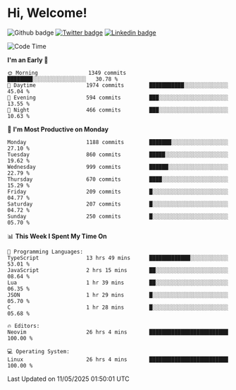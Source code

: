   # Hi, Welcome!
  ![Github badge](https://img.shields.io/github/followers/kraken-afk.svg?style=social&label=Follow&maxAge=2592000)
  [![Twitter badge](https://img.shields.io/badge/-Twitter-00acee?style=flat-square&logo=Twitter&logoColor=white)](https://twitter.com/trshppl)
  [![Linkedin badge](https://img.shields.io/badge/LinkedIn-0077B5?style=flat-square&logo=linkedin&logoColor=white)](https://www.linkedin.com/in/noveanrer)
<!--START_SECTION:waka-->
![Code Time](http://img.shields.io/badge/Code%20Time-939%20hrs%201%20min-blue)

**I'm an Early 🐤** 

```text
🌞 Morning                1349 commits        ████████░░░░░░░░░░░░░░░░░   30.78 % 
🌆 Daytime                1974 commits        ███████████░░░░░░░░░░░░░░   45.04 % 
🌃 Evening                594 commits         ███░░░░░░░░░░░░░░░░░░░░░░   13.55 % 
🌙 Night                  466 commits         ███░░░░░░░░░░░░░░░░░░░░░░   10.63 % 
```
📅 **I'm Most Productive on Monday** 

```text
Monday                   1188 commits        ███████░░░░░░░░░░░░░░░░░░   27.10 % 
Tuesday                  860 commits         █████░░░░░░░░░░░░░░░░░░░░   19.62 % 
Wednesday                999 commits         ██████░░░░░░░░░░░░░░░░░░░   22.79 % 
Thursday                 670 commits         ████░░░░░░░░░░░░░░░░░░░░░   15.29 % 
Friday                   209 commits         █░░░░░░░░░░░░░░░░░░░░░░░░   04.77 % 
Saturday                 207 commits         █░░░░░░░░░░░░░░░░░░░░░░░░   04.72 % 
Sunday                   250 commits         █░░░░░░░░░░░░░░░░░░░░░░░░   05.70 % 
```


📊 **This Week I Spent My Time On** 

```text
💬 Programming Languages: 
TypeScript               13 hrs 49 mins      █████████████░░░░░░░░░░░░   53.01 % 
JavaScript               2 hrs 15 mins       ██░░░░░░░░░░░░░░░░░░░░░░░   08.64 % 
Lua                      1 hr 39 mins        ██░░░░░░░░░░░░░░░░░░░░░░░   06.35 % 
JSON                     1 hr 29 mins        █░░░░░░░░░░░░░░░░░░░░░░░░   05.70 % 
C                        1 hr 28 mins        █░░░░░░░░░░░░░░░░░░░░░░░░   05.68 % 

🔥 Editors: 
Neovim                   26 hrs 4 mins       █████████████████████████   100.00 % 

💻 Operating System: 
Linux                    26 hrs 4 mins       █████████████████████████   100.00 % 
```


 Last Updated on 11/05/2025 01:50:01 UTC
<!--END_SECTION:waka-->